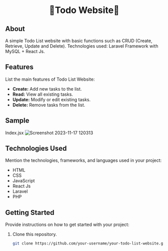 <h1 align="center">
    📜Todo Website📜
</h1>

## About

A simple Todo List website with basic functions such as CRUD (Create, Retrieve, Update and Delete). Technologies used: Laravel Framework with MySQL + React Js.

## Features 

List the main features of Todo List Website:

- **Create:** Add new tasks to the list.
- **Read:** View all existing tasks.
- **Update:** Modify or edit existing tasks.
- **Delete:** Remove tasks from the list.

## Sample

Index.jsx
![Screenshot 2023-11-17 120313](https://github.com/ACJT123/Todo/assets/120702003/00732a94-1b23-4a49-b42d-3e28f11fe298)


## Technologies Used

Mention the technologies, frameworks, and languages used in your project:

- HTML
- CSS
- JavaScript
- React Js
- Laravel
- PHP

## Getting Started

Provide instructions on how to get started with your project:

1. Clone this repository.
   ```bash
   git clone https://github.com/your-username/your-todo-list-website.git
